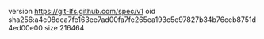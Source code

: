 version https://git-lfs.github.com/spec/v1
oid sha256:a4c08dea7fe163ee7ad00fa7fe265ea193c5e97827b34b76ceb8751d4ed00e00
size 216464
